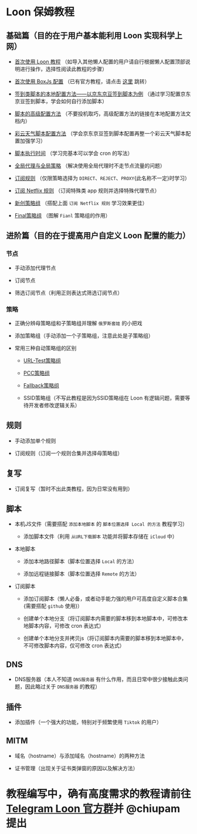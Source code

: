 # Loon 保姆教程

## 基础篇（目的在于用户基本能利用 Loon 实现科学上网）

- [首次使用 Loon 教程](https://github.com/chiupam/tutorial/blob/master/Loon/Frist.md) （如导入其他懒人配置的用户请自行根据懒人配置顶部说明进行操作，选择性阅读此教程的步骤）

- [首次使用 BoxJs 配置](https://github.com/chiupam/tutorial/blob/master/Loon/BoxJS.md) （已有官方教程，请点击 [这里](https://chavyleung.gitbook.io/boxjs/) 跳转）

- [签到类脚本的本地配置方法——以京东京豆签到脚本为例](https://github.com/chiupam/tutorial/blob/master/Loon/JD_DailyBonus_1.md) （通过学习配置京东京豆签到脚本，学会如何自行添加脚本）

- [脚本的高级配置方法](https://github.com/chiupam/tutorial/blob/master/Loon/JD_DailyBonus_1.md) （不要投机取巧，高级配置方法的链接在本地配置方法文档内）

- [彩云天气脚本配置方法](https://github.com/chiupam/tutorial/tree/master/caiyun) （学会京东京豆签到脚本配置再整一个彩云天气脚本配置加强学习）

- [脚本执行时间](https://github.com/chiupam/tutorial/blob/master/Loon/cron.md) （学习完基本可以学会 cron 的写法）

- [全局代理与全局策略](https://github.com/chiupam/tutorial/blob/master/Loon/Global_Policy.md) （解决使用全局代理时不走节点流量的问题）

- [订阅规则](https://github.com/chiupam/tutorial/blob/master/Loon/Rule.md) （仅限策略选择为 `DIRECT`、`REJECT`、`PROXY`{此名称不一定}时学习）

- [订阅 Netflix 规则](https://github.com/chiupam/tutorial/blob/master/Loon/Rule_Netflix.md) （订阅特殊类 app 规则并选择特殊代理节点）

- [新创策略组](https://github.com/chiupam/tutorial/blob/master/Loon/Proxy_Group.md) （搭配上面 `订阅 Netflix 规则` 学习效果更佳）

- [Final策略组](https://github.com/chiupam/tutorial/blob/master/Loon/Final.md) （图解 `Fianl` 策略组的作用）

## 进阶篇（目的在于提高用户自定义 Loon 配置的能力）

### 节点

- 手动添加代理节点

- 订阅节点

- 筛选订阅节点（利用正则表达式筛选订阅节点）

### 策略

- 正确分辨母策略组和子策略组并理解 `俄罗斯套娃` 的小把戏

- 添加策略组（手动添加一个子策略组，注意此处是子策略组）

- 常用三种自动策略组的区别    

  - [URL-Test策略组](https://github.com/chiupam/tutorial/blob/master/Loon/URL-Test.md)     
  
  - [PCC策略组](https://github.com/chiupam/tutorial/blob/master/Loon/PCC.md)     
  
  - [Fallback策略组](https://github.com/chiupam/tutorial/blob/master/Loon/Fallback.md)
  
  - SSID策略组（不写此教程是因为SSID策略组在 Loon 有逻辑问题，需要等待开发者修改逻辑关系）
  
## 规则

- 手动添加单个规则

- 订阅规则（订阅一个规则合集并选择母策略组）
 
## 复写

- 订阅复写（暂时不出此类教程，因为日常没有用到）

## 脚本

- 本机JS文件（需要搭配 `添加本地脚本` 的 `脚本位置选择 Local 的方法` 教程学习）

  - 添加脚本文件（利用 `从URL下载脚本` 功能并将脚本存储在 `iCloud` 中）

- 本地脚本

  - 添加本地路径脚本（脚本位置选择 `Local` 的方法）
  
  - 添加远程链接脚本（脚本位置选择 `Remote` 的方法）

- 订阅脚本

  - 添加订阅脚本（懒人必备，或者动手能力强的用户可高度自定义脚本合集{需要搭配 `github` 使用}）

  - 创建单个本地分支（将订阅脚本内需要的脚本移到本地脚本中，可修改本地脚本内容，可修改 cron 表达式）
  
  - 创建单个本地分支并拷贝js（将订阅脚本内需要的脚本移到本地脚本中，不可修改脚本内容，仅可修改 cron 表达式）

## DNS

- DNS服务器（本人不知道 `DNS服务器` 有什么作用，而且日常中很少接触此类问题，因此略过关于 `DNS服务器` 的教程）

## 插件

- 添加插件（一个强大的功能，特别对于频繁使用 `Tiktok` 的用户）

## MITM

- 域名（hostname）与添加域名（hostname）的两种方法

- 证书管理（出现关于证书类弹窗的原因以及解决方法）

# 教程编写中，确有高度需求的教程请前往 [Telegram Loon 官方群](https://t.me/Loon0x00)并 @chiupam 提出
